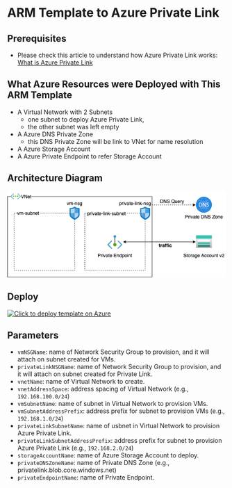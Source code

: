# ARM Template to Azure Private Link

## Prerequisites

- Please check this article to understand how Azure Private Link works: [What is Azure Private Link](https://docs.microsoft.com/en-us/azure/private-link/private-link-overview)

## What Azure Resources were Deployed with This ARM Template

- A Virtual Network with 2 Subnets
    - one subnet to deploy Azure Private Link,
    - the other subnet was left empty
- A Azure DNS Private Zone
    - this DNS Private Zone will be link to VNet for name resolution
- A Azure Storage Account
- A Azure Private Endpoint to refer Storage Account

## Architecture Diagram

![Diagram](private-link.png)

## Deploy

[![Click to deploy template on Azure](http://azuredeploy.net/deploybutton.png "Click to deploy template on Azure")](https://portal.azure.com/#create/Microsoft.Template/uri/https%3A%2F%2Fraw.githubusercontent.com%2Fhambster%2Farmgallery%2Fmaster%2Fazure-storage-private-link%2Ftemplate.json)

## Parameters

- `vmNSGName`: name of Network Security Group to provision, and it will attach on subnet created for VMs.
- `privateLinkNSGName`: name of Network Security Group to provision, and it will attach on subnet created for Private Link.
- `vnetName`: name of Virtual Network to create.
- `vnetAddressSpace`: address spacing of Virtual Network (e.g., `192.168.100.0/24`)
- `vmSubnetName`: name of subnet in Virtual Network to provision VMs.
- `vmSubnetAddressPrefix`: address prefix for subnet to provision VMs (e.g., `192.168.1.0/24`)
- `privateLinkSubnetName`: name of usbnet in Virtual Network to provision Azure Private Link.
- `privateLinkSubnetAddressPrefix`: address prefix for subnet to provision Azure Private Link (e.g., `192.168.2.0/24`)
- `storageAccountName`: name of Azure Storage Account to deploy.
- `privateDNSZoneName`: name of Private DNS Zone (e.g., privatelink.blob.core.windows.net)
- `privateEndpointName`: name of Private Endpoint.
